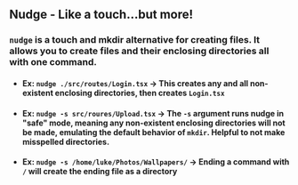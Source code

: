 ## Nudge - Like a touch...but more!

### `nudge` is a touch and mkdir alternative for creating files. It allows you to create files and their enclosing directories all with one command.

-   #### Ex: `nudge ./src/routes/Login.tsx` -> This creates any and all non-existent enclosing directories, then creates `Login.tsx`
-   #### Ex: `nudge -s src/roures/Upload.tsx` -> The `-s` argument runs nudge in "safe" mode, meaning any non-existent enclosing directories will not be made, emulating the default behavior of `mkdir`. Helpful to not make misspelled directories.
-   #### Ex: `nudge -s /home/luke/Photos/Wallpapers/` -> Ending a command with `/` will create the ending file as a directory